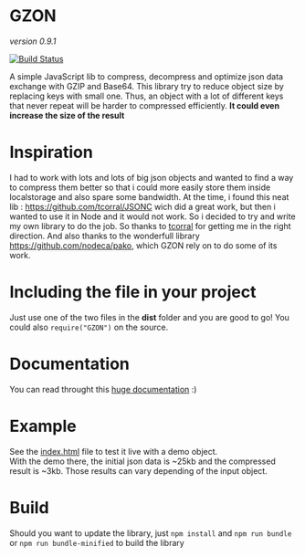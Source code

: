 # GZON
_version 0.9.1_
  
[![Build Status](https://travis-ci.com/JimZeeKing/GZON.svg?branch=master)](https://travis-ci.com/JimZeeKing/GZON)

A simple JavaScript lib to compress, decompress and optimize json data exchange with GZIP and Base64. This library try to reduce object size by replacing keys with small one. Thus, an object with a lot of different keys that never repeat will be harder to compressed efficiently. **It could even increase the size of the result**


# Inspiration
I had to work with lots and lots of big json objects and wanted to find a way to compress them better so that i could more easily store them inside localstorage and also spare some bandwidth. At the time, i found this neat lib : https://github.com/tcorral/JSONC wich did a great work, but then i wanted to use it in Node and it would not work. So i decided to try and write my own library to do the job. So thanks to [tcorral](https://github.com/tcorral) for getting me in the right direction. And also thanks to the wonderfull library https://github.com/nodeca/pako, which GZON rely on to do some of its work.
 
# Including the file in your project
Just use one of the two files in the **dist** folder and you are good to go! You could also `require("GZON")` on the source.

# Documentation
You can read throught this [huge documentation](https://jimzeeking.github.io/GZON/GZON.html) :)

# Example
See the [index.html](https://github.com/JimZeeKing/GZON/blob/master/index.html) file to test it live with a demo object.<br>With the demo there, the initial json data is ~25kb and the compressed result is ~3kb. Those results can vary depending of the input object.

# Build
Should you want to update the library, just `npm install` and `npm run bundle` or `npm run bundle-minified` to build the library
